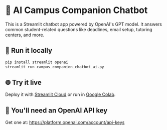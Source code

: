 # 🤖 AI Campus Companion Chatbot

This is a Streamlit chatbot app powered by OpenAI's GPT model. It answers common student-related questions like deadlines, email setup, tutoring centers, and more.

## 🚀 Run it locally

```bash
pip install streamlit openai
streamlit run campus_companion_chatbot_ai.py
```

## 🌐 Try it live

Deploy it with [Streamlit Cloud](https://streamlit.io/cloud) or run in [Google Colab](https://colab.research.google.com).

## 🔑 You'll need an OpenAI API key

Get one at: https://platform.openai.com/account/api-keys
